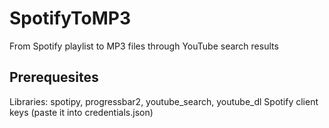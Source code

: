 # SpotifyToMP3
From Spotify playlist to MP3 files through YouTube search results

## Prerequesites
Libraries: spotipy, progressbar2, youtube_search, youtube_dl
Spotify client keys (paste it into credentials.json)
